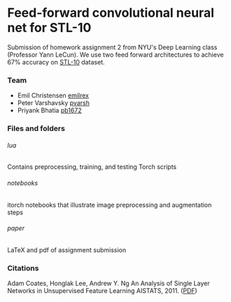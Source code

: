 # Feed-forward convolutional neural net for STL-10

Submission of homework assignment 2 from NYU's Deep Learning class (Professor Yann LeCun). We use two feed forward architectures to achieve 67% accuracy on [STL-10](http://cs.stanford.edu/~acoates/stl10/) dataset.

### Team
- Emil Christensen [emilrex](https://github.com/EmilRex)
- Peter Varshavsky [pvarsh](https://github.com/pvarsh)
- Priyank Bhatia [pb1672](https://github.com/pb1672)

### Files and folders
###### lua
Contains preprocessing, training, and testing Torch scripts
###### notebooks
itorch notebooks that illustrate image preprocessing and augmentation steps
###### paper
LaTeX and pdf of assignment submission

### Citations
Adam Coates, Honglak Lee, Andrew Y. Ng An Analysis of Single Layer Networks in Unsupervised Feature Learning AISTATS, 2011. ([PDF](http://cs.stanford.edu/~acoates/papers/coatesleeng_aistats_2011.pdf))

